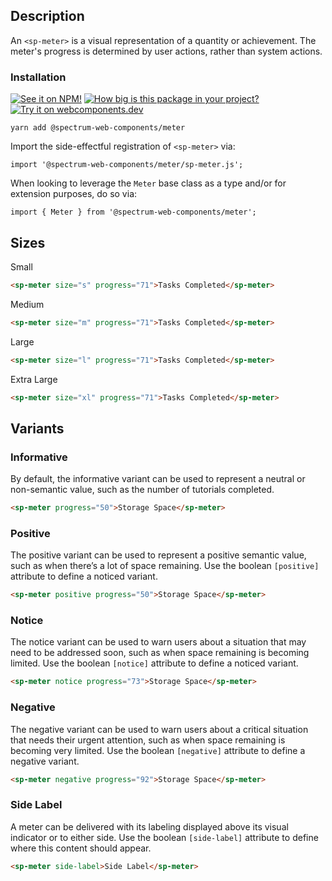 ## Description

An `<sp-meter>` is a visual representation of a quantity or achievement. The meter's progress is determined by user actions, rather than system actions.

### Installation

[![See it on NPM!](https://img.shields.io/npm/v/@spectrum-web-components/meter?style=for-the-badge)](https://www.npmjs.com/package/@spectrum-web-components/meter)
[![How big is this package in your project?](https://img.shields.io/bundlephobia/minzip/@spectrum-web-components/meter?style=for-the-badge)](https://bundlephobia.com/result?p=@spectrum-web-components/meter)
[![Try it on webcomponents.dev](https://img.shields.io/badge/Try%20it%20on-webcomponents.dev-green?style=for-the-badge)](https://webcomponents.dev/edit/collection/fO75441E1Q5ZlI0e9pgq/NqxNiDV1LXR9zxzocoRh/src/index.ts)

```
yarn add @spectrum-web-components/meter
```

Import the side-effectful registration of `<sp-meter>` via:

```
import '@spectrum-web-components/meter/sp-meter.js';
```

When looking to leverage the `Meter` base class as a type and/or for extension purposes, do so via:

```
import { Meter } from '@spectrum-web-components/meter';
```

## Sizes

<sp-tabs selected="m" auto label="Size Attribute Options">
<sp-tab value="s">Small</sp-tab>
<sp-tab-panel value="s">

```html
<sp-meter size="s" progress="71">Tasks Completed</sp-meter>
```

</sp-tab-panel>
<sp-tab value="m">Medium</sp-tab>
<sp-tab-panel value="m">

```html
<sp-meter size="m" progress="71">Tasks Completed</sp-meter>
```

</sp-tab-panel>
<sp-tab value="l">Large</sp-tab>
<sp-tab-panel value="l">

```html
<sp-meter size="l" progress="71">Tasks Completed</sp-meter>
```

</sp-tab-panel>
<sp-tab value="xl">Extra Large</sp-tab>
<sp-tab-panel value="xl">

```html
<sp-meter size="xl" progress="71">Tasks Completed</sp-meter>
```

</sp-tab-panel>
</sp-tabs>

## Variants

### Informative

By default, the informative variant can be used to represent a neutral or non-semantic value, such as the number of tutorials completed.

```html
<sp-meter progress="50">Storage Space</sp-meter>
```

### Positive

The positive variant can be used to represent a positive semantic value, such as when there’s a lot of space remaining.
Use the boolean `[positive]` attribute to define a noticed variant.

```html
<sp-meter positive progress="50">Storage Space</sp-meter>
```

### Notice

The notice variant can be used to warn users about a situation that may need to be addressed soon, such as when space remaining is becoming limited. Use the boolean `[notice]` attribute to define a noticed variant.

```html
<sp-meter notice progress="73">Storage Space</sp-meter>
```

### Negative

The negative variant can be used to warn users about a critical situation that needs their urgent attention, such as when space remaining is becoming very limited.
Use the boolean `[negative]` attribute to define a negative variant.

```html
<sp-meter negative progress="92">Storage Space</sp-meter>
```

### Side Label

A meter can be delivered with its labeling displayed above its visual indicator or to either side. Use the boolean `[side-label]` attribute to define where this content should appear.

```html
<sp-meter side-label>Side Label</sp-meter>
```
